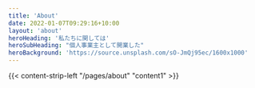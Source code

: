 ```yaml
---
title: 'About'
date: 2022-01-07T09:29:16+10:00
layout: 'about'
heroHeading: '私たちに関しては'
heroSubHeading: "個人事業主として開業した"
heroBackground: 'https://source.unsplash.com/sO-JmQj95ec/1600x1000'
---
```


<div>
{{< content-strip-left "/pages/about" "content1" >}}
</div>
